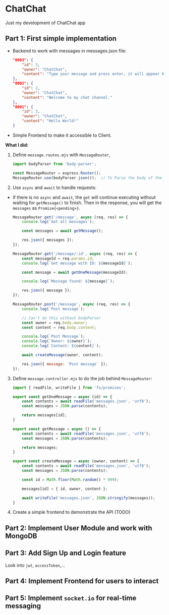 # ChatChat

Just my development of ChatChat app

## Part 1: First simple implementation
- Backend to work with messages in messages.json file:
    ```json
    "0003": {
        "id": 3,
        "owner": "ChatChat",
        "content": "Type your message and press enter, it will appear here."
    },
    "0002": {
        "id": 2,
        "owner": "ChatChat",
        "content": "Welcome to my chat channel."
    },
    "0001": {
        "id": 3,
        "owner": "ChatChat",
        "content": "Hello World!"
    }
    ```
- Simple Frontend to make it accessible to Client.

__What I did:__
1. Define `message.routes.mjs` with `MessageRouter`,
    ```js
    import bodyParser from 'body-parser';

    const MessageRouter = express.Router();
    MessageRouter.use(bodyParser.json());  // To Parse the body of the requests
    ```

2. Use `async` and `await` to handle requests:
- If there is no `async` and `await`, the `get` will continue executing without waiting for `getMessage()` to finish. Then in the response, you will get the `messages` as `Promise{<pending>}`.
    ```js
    MessageRouter.get('/message', async (req, res) => {
        console.log(`Get all messages`);

        const messages = await getMessage();

        res.json({ messages });
    });

    MessageRouter.get('/message/:id', async (req, res) => {
        const messageId = req.params.id;
        console.log(`Get message with ID: ${messageId}`);

        const message = await getOneMessage(messageId);

        console.log(`Message found: ${message}`);

        res.json({ message });
    });

    MessageRouter.post('/message', async (req, res) => {
        console.log(`Post message`);

        // Can't do this without bodyParser
        const owner = req.body.owner;
        const content = req.body.content;

        console.log(`Post Message`);
        console.log(`Owner: ${owner}`);
        console.log(`Content: ${content}`);

        await createMessage(owner, content);

        res.json({ message: `Post message` });
    });
    ```
3. Define `message.controller.mjs` to do the job behind `MessageRouter`:
    ```js
    import { readFile, writeFile } from 'fs/promises';

    export const getOneMessage = async (id) => {
        const contents = await readFile('messages.json', 'utf8');
        const messages = JSON.parse(contents);

        return messages[id];
    }

    export const getMessage = async () => {
        const contents = await readFile('messages.json', 'utf8');
        const messages = JSON.parse(contents);

        return messages;
    }

    export const createMessage = async (owner, content) => {
        const contents = await readFile('messages.json', 'utf8');
        const messages = JSON.parse(contents);

        const id = Math.floor(Math.random() * 999);

        messages[id] = { id, owner, content };

        await writeFile('messages.json', JSON.stringify(messages));
    }
    ```
4. Create a simple frontend to demonstrate the API (TODO)

## Part 2: Implement User Module and work with MongoDB

## Part 3: Add Sign Up and Login feature

Look into `jwt`, `accessToken`,...

## Part 4: Implement Frontend for users to interact

## Part 5: Implement `socket.io` for real-time messaging
